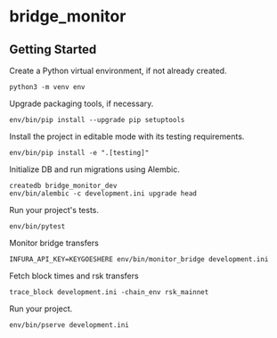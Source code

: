 bridge_monitor
==============

Getting Started
---------------

Create a Python virtual environment, if not already created.

    python3 -m venv env

Upgrade packaging tools, if necessary.

    env/bin/pip install --upgrade pip setuptools

Install the project in editable mode with its testing requirements.

    env/bin/pip install -e ".[testing]"

Initialize DB and run migrations using Alembic.

    createdb bridge_monitor_dev
    env/bin/alembic -c development.ini upgrade head

Run your project's tests.

    env/bin/pytest

Monitor bridge transfers

    INFURA_API_KEY=KEYGOESHERE env/bin/monitor_bridge development.ini

Fetch block times and rsk transfers

    trace_block development.ini -chain_env rsk_mainnet

Run your project.

    env/bin/pserve development.ini
